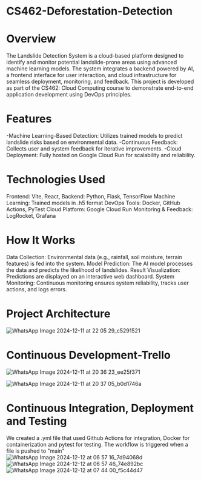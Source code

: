 # CS462-Deforestation-Detection
# Overview
The Landslide Detection System is a cloud-based platform designed to identify and monitor potential landslide-prone areas using advanced machine learning models. The system integrates a backend powered by AI, a frontend interface for user interaction, and cloud infrastructure for seamless deployment, monitoring, and feedback.
This project is developed as part of the CS462: Cloud Computing course to demonstrate end-to-end application development using DevOps principles.

# Features
-Machine Learning-Based Detection: Utilizes trained models to predict landslide risks based on environmental data.
-Continuous Feedback: Collects user and system feedback for iterative improvements.
-Cloud Deployment: Fully hosted on Google Cloud Run for scalability and reliability.

# Technologies Used
Frontend: Vite, React, 
Backend: Python, Flask, TensorFlow
Machine Learning: Trained models in .h5 format
DevOps Tools: Docker, GitHub Actions, PyTest
Cloud Platform: Google Cloud Run
Monitoring & Feedback: LogRocket, Grafana

# How It Works
Data Collection: Environmental data (e.g., rainfall, soil moisture, terrain features) is fed into the system.
Model Prediction: The AI model processes the data and predicts the likelihood of landslides.
Result Visualization: Predictions are displayed on an interactive web dashboard.
System Monitoring: Continuous monitoring ensures system reliability, tracks user actions, and logs errors.

# Project Architecture
![WhatsApp Image 2024-12-11 at 22 05 29_c5291521](https://github.com/user-attachments/assets/2e9087b5-0c8f-4097-b913-af2a30fd927e)

# Continuous Development-Trello
![WhatsApp Image 2024-12-11 at 20 36 23_ee25f371](https://github.com/user-attachments/assets/307326b3-8d60-4f65-87d0-11503290075b)

![WhatsApp Image 2024-12-11 at 20 37 05_b0d1746a](https://github.com/user-attachments/assets/f0998960-a815-4a0e-aa69-f49385458f74)

# Continuous Integration, Deployment and Testing
We created a .yml file that used Github Actions for integration, Docker for containerization and pytest for testing. The workflow is triggered when a file is pushed to "main"
![WhatsApp Image 2024-12-12 at 06 57 16_7d94068d](https://github.com/user-attachments/assets/1d105bf4-63d4-4cab-a979-ca2340ab113f)
![WhatsApp Image 2024-12-12 at 06 57 46_74e892bc](https://github.com/user-attachments/assets/ccec2ec3-cac6-4124-9cd6-7e1e5d64e4bc)
![WhatsApp Image 2024-12-12 at 07 44 00_f5c44d47](https://github.com/user-attachments/assets/fbba0260-26c3-4b7f-8eb8-51132ea078d5)






